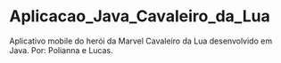 # Aplicacao_Java_Cavaleiro_da_Lua
Aplicativo mobile do herói da Marvel Cavaleiro da Lua desenvolvido em Java. Por: Polianna e Lucas.
